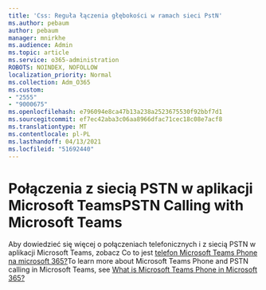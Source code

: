 ```yaml
---
title: 'Css: Reguła łączenia głębokości w ramach sieci PstN'
ms.author: pebaum
author: pebaum
manager: mnirkhe
ms.audience: Admin
ms.topic: article
ms.service: o365-administration
ROBOTS: NOINDEX, NOFOLLOW
localization_priority: Normal
ms.collection: Adm_O365
ms.custom:
- "2555"
- "9000675"
ms.openlocfilehash: e796094e8ca47b13a238a2523675530f92bbf7d1
ms.sourcegitcommit: ef7ec42aba3c06aa8966dfac71cec18c08e7acf8
ms.translationtype: MT
ms.contentlocale: pl-PL
ms.lasthandoff: 04/13/2021
ms.locfileid: "51692440"
---
```

# <a name="pstn-calling-with-microsoft-teams"></a><span data-ttu-id="62d6c-102">Połączenia z siecią PSTN w aplikacji Microsoft Teams</span><span class="sxs-lookup"><span data-stu-id="62d6c-102">PSTN Calling with Microsoft Teams</span></span>

<span data-ttu-id="62d6c-103">Aby dowiedzieć się więcej o połączeniach telefonicznych i z siecią PSTN w aplikacji Microsoft Teams, zobacz Co to jest [telefon Microsoft Teams Phone na microsoft 365?](https://docs.microsoft.com/microsoftteams/what-is-phone-system-in-office-365)</span><span class="sxs-lookup"><span data-stu-id="62d6c-103">To learn more about Microsoft Teams Phone and PSTN calling in Microsoft Teams, see [What is Microsoft Teams Phone in Microsoft 365?](https://docs.microsoft.com/microsoftteams/what-is-phone-system-in-office-365)</span></span>